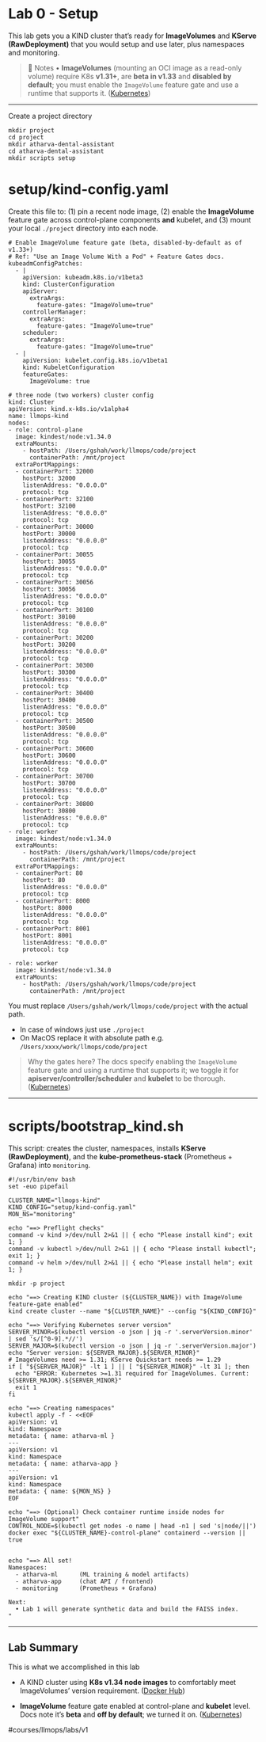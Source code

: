 # Lab 0 - Setup 

This lab gets you a KIND cluster that’s ready for **ImageVolumes** and **KServe (RawDeployment)** that you would setup and use later, plus namespaces and monitoring.

> 🔎 Notes
> • **ImageVolumes** (mounting an OCI image as a read-only volume) require K8s **v1.31+**, are **beta in v1.33** and **disabled by default**; you must enable the `ImageVolume` feature gate and use a runtime that supports it. ([Kubernetes](https://kubernetes.io/docs/tasks/configure-pod-container/image-volumes/))
> 
---

Create a project directory 

```
mkdir project 
cd project 
mkdir atharva-dental-assistant
cd atharva-dental-assistant
mkdir scripts setup 
```

# setup/kind-config.yaml

Create this file to: (1) pin a recent node image, (2) enable the **ImageVolume** feature gate across control-plane components **and** kubelet, and (3) mount your local `./project` directory into each node.

```
# Enable ImageVolume feature gate (beta, disabled-by-default as of v1.33+)
# Ref: "Use an Image Volume With a Pod" + Feature Gates docs.
kubeadmConfigPatches:
  - |
    apiVersion: kubeadm.k8s.io/v1beta3
    kind: ClusterConfiguration
    apiServer:
      extraArgs:
        feature-gates: "ImageVolume=true"
    controllerManager:
      extraArgs:
        feature-gates: "ImageVolume=true"
    scheduler:
      extraArgs:
        feature-gates: "ImageVolume=true"
  - |
    apiVersion: kubelet.config.k8s.io/v1beta1
    kind: KubeletConfiguration
    featureGates:
      ImageVolume: true

# three node (two workers) cluster config
kind: Cluster
apiVersion: kind.x-k8s.io/v1alpha4
name: llmops-kind
nodes:
- role: control-plane
  image: kindest/node:v1.34.0
  extraMounts:
    - hostPath: /Users/gshah/work/llmops/code/project
      containerPath: /mnt/project
  extraPortMappings:
  - containerPort: 32000
    hostPort: 32000
    listenAddress: "0.0.0.0"
    protocol: tcp
  - containerPort: 32100
    hostPort: 32100
    listenAddress: "0.0.0.0"
    protocol: tcp
  - containerPort: 30000
    hostPort: 30000
    listenAddress: "0.0.0.0"
    protocol: tcp
  - containerPort: 30055
    hostPort: 30055
    listenAddress: "0.0.0.0"
    protocol: tcp
  - containerPort: 30056
    hostPort: 30056
    listenAddress: "0.0.0.0"
    protocol: tcp
  - containerPort: 30100
    hostPort: 30100
    listenAddress: "0.0.0.0"
    protocol: tcp
  - containerPort: 30200
    hostPort: 30200
    listenAddress: "0.0.0.0"
    protocol: tcp
  - containerPort: 30300
    hostPort: 30300
    listenAddress: "0.0.0.0"
    protocol: tcp
  - containerPort: 30400
    hostPort: 30400
    listenAddress: "0.0.0.0"
    protocol: tcp
  - containerPort: 30500
    hostPort: 30500
    listenAddress: "0.0.0.0"
    protocol: tcp
  - containerPort: 30600
    hostPort: 30600
    listenAddress: "0.0.0.0"
    protocol: tcp
  - containerPort: 30700
    hostPort: 30700
    listenAddress: "0.0.0.0"
    protocol: tcp
  - containerPort: 30800
    hostPort: 30800
    listenAddress: "0.0.0.0"
    protocol: tcp
- role: worker
  image: kindest/node:v1.34.0
  extraMounts:
    - hostPath: /Users/gshah/work/llmops/code/project
      containerPath: /mnt/project
  extraPortMappings:
  - containerPort: 80
    hostPort: 80
    listenAddress: "0.0.0.0"
    protocol: tcp
  - containerPort: 8000
    hostPort: 8000
    listenAddress: "0.0.0.0"
    protocol: tcp
  - containerPort: 8001
    hostPort: 8001
    listenAddress: "0.0.0.0"
    protocol: tcp

- role: worker
  image: kindest/node:v1.34.0
  extraMounts:
    - hostPath: /Users/gshah/work/llmops/code/project
      containerPath: /mnt/project
```

You must replace `/Users/gshah/work/llmops/code/project` with the actual path. 
* In case of windows just use `./project`
* On MacOS replace it with absolute path e.g. `/Users/xxxx/work/llmops/code/project`

> Why the gates here? The docs specify enabling the `ImageVolume` feature gate and using a runtime that supports it; we toggle it for **apiserver/controller/scheduler** and **kubelet** to be thorough. ([Kubernetes](https://kubernetes.io/docs/tasks/configure-pod-container/image-volumes/))

---

# scripts/bootstrap_kind.sh

This script: creates the cluster, namespaces, installs **KServe (RawDeployment)**, and the **kube-prometheus-stack** (Prometheus + Grafana) into `monitoring`.

```
#!/usr/bin/env bash
set -euo pipefail

CLUSTER_NAME="llmops-kind"
KIND_CONFIG="setup/kind-config.yaml"
MON_NS="monitoring"

echo "==> Preflight checks"
command -v kind >/dev/null 2>&1 || { echo "Please install kind"; exit 1; }
command -v kubectl >/dev/null 2>&1 || { echo "Please install kubectl"; exit 1; }
command -v helm >/dev/null 2>&1 || { echo "Please install helm"; exit 1; }

mkdir -p project

echo "==> Creating KIND cluster (${CLUSTER_NAME}) with ImageVolume feature-gate enabled"
kind create cluster --name "${CLUSTER_NAME}" --config "${KIND_CONFIG}"

echo "==> Verifying Kubernetes server version"
SERVER_MINOR=$(kubectl version -o json | jq -r '.serverVersion.minor' | sed 's/[^0-9].*//')
SERVER_MAJOR=$(kubectl version -o json | jq -r '.serverVersion.major')
echo "Server version: ${SERVER_MAJOR}.${SERVER_MINOR}"
# ImageVolumes need >= 1.31; KServe Quickstart needs >= 1.29
if [ "${SERVER_MAJOR}" -lt 1 ] || [ "${SERVER_MINOR}" -lt 31 ]; then
  echo "ERROR: Kubernetes >=1.31 required for ImageVolumes. Current: ${SERVER_MAJOR}.${SERVER_MINOR}"
  exit 1
fi

echo "==> Creating namespaces"
kubectl apply -f - <<EOF
apiVersion: v1
kind: Namespace
metadata: { name: atharva-ml }
---
apiVersion: v1
kind: Namespace
metadata: { name: atharva-app }
---
apiVersion: v1
kind: Namespace
metadata: { name: ${MON_NS} }
EOF

echo "==> (Optional) Check container runtime inside nodes for ImageVolume support"
CONTROL_NODE=$(kubectl get nodes -o name | head -n1 | sed 's|node/||')
docker exec "${CLUSTER_NAME}-control-plane" containerd --version || true


echo "==> All set!
Namespaces:
  - atharva-ml      (ML training & model artifacts)
  - atharva-app     (chat API / frontend)
  - monitoring      (Prometheus + Grafana)

Next:
  • Lab 1 will generate synthetic data and build the FAISS index.
"
```

---

## Lab Summary 

This is what we accomplished in this lab

* A KIND cluster using **K8s v1.34 node images** to comfortably meet ImageVolumes’ version requirement. ([Docker Hub](https://hub.docker.com/r/kindest/node/tags?utm_source=chatgpt.com))

* **ImageVolume** feature gate enabled at control-plane and **kubelet** level. Docs note it’s **beta** and **off by default**; we turned it on. ([Kubernetes](https://kubernetes.io/docs/tasks/configure-pod-container/image-volumes/))

#courses/llmops/labs/v1


